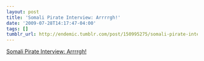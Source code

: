 ```yaml
---
layout: post
title: 'Somali Pirate Interview: Arrrrgh!'
date: '2009-07-28T14:17:47-04:00'
tags: []
tumblr_url: http://endemic.tumblr.com/post/150995275/somali-pirate-interview-arrrrgh
---
```

[Somali Pirate Interview: Arrrrgh!](http://www.wired.com/dangerroom/2009/07/exclusive-interview-with-a-pirate/)  
